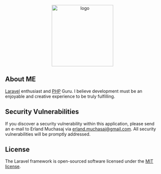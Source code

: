 <p style="text-align: center"><a href="https://erlandmuchasaj.tech" target="_blank"><img src="https://erlandmuchasaj.tech/img/crypto.svg" width="200" alt="logo"></a></p>

## About ME

[Laravel](https://laravel.com/) enthusiast and [PHP](https://www.php.net/) Guru.
I believe development must be an enjoyable and creative experience to be truly fulfilling.

## Security Vulnerabilities

If you discover a security vulnerability within this application, 
please send an e-mail to Erland Muchasaj via [erland.muchasaj@gmail.com](mailto:erland.muchasaj@gmail.com).
All security vulnerabilities will be promptly addressed.

## License

The Laravel framework is open-sourced software licensed under the [MIT license](https://opensource.org/licenses/MIT).
